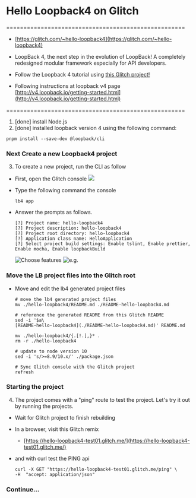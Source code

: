 # Hello Loopback4 on Glitch
====================================================
- [https://glitch.com/~hello-loopback4](https://glitch.com/~hello-loopback4)

- LoopBack 4, the next step in the evolution of LoopBack! A completely redesigned modular framework especially for API developers. 

- Follow the Loopback 4 tutorial using [this Glitch project!](https://glitch.com/~hello-loopback4)

- Following instructions at loopback v4 page [http://v4.loopback.io/getting-started.html](http://v4.loopback.io/getting-started.html)

====================================================

1. [done] install Node.js 
2. [done] installed loopback version 4 using the following command:

```
pnpm install --save-dev @loopback/cli
```

### Next Create a new Loopback4 project

3. To create a new project, run the CLI as follow

- First, open the Glitch console ![](https://cdn.glitch.com/f6c8cc1d-327c-4f33-a27c-5c97e3954ae2%2FGlitchOpenConsole.png?1538522618760)

- Type the following command the console

    ```
    lb4 app
    ```

- Answer the prompts as follows.

    ```
    [?] Project name: hello-loopback4
    [?] Project description: hello-loopback4
    [?] Project root directory: hello-loopback4
    [?] Application class name: HelloApplication
    [?] Select project build settings: Enable tslint, Enable prettier, Enable mocha, Enable loopbackBuild
    ```
    
    ![Choose features](https://cdn.glitch.com/f6c8cc1d-327c-4f33-a27c-5c97e3954ae2%2FglitchLoopback4Two.png?1538524133848)
    ![e.g.](https://cdn.glitch.com/f6c8cc1d-327c-4f33-a27c-5c97e3954ae2%2FGlitchLoopback4-first.png?1538521335992)

### Move the LB project files into the Glitch root
    
- Move and edit the lb4 generated project files

    ```
    # move the lb4 generated project files
    mv ./hello-loopback4/README.md ./README-hello-loopback4.md

    # reference the generated README from this Glitch README
    sed -i '$a\
    [README-hello-loopback4](./README-hello-loopback4.md)' README.md

    mv ./hello-loopback4/{.[!.],}* .
    rm -r ./hello-loopback4

    # update to node version 10
    sed -i 's/>=8.9/10.x/' ./package.json

    # Sync Glitch console with the Glitch project
    refresh
    ```
    
### Starting the project

4. The project comes with a "ping" route to test the project. Let's try it out by running the projects.

- Wait for Glitch project to finish rebuilding

- In a browser, visit this Glitch remix
  - [https://hello-loopback4-test01.glitch.me/](https://hello-loopback4-test01.glitch.me/)
- and with curl test the PING api
    ```
    curl -X GET "https://hello-loopback4-test01.glitch.me/ping" \
    -H  "accept: application/json"
    ```


### Continue...

